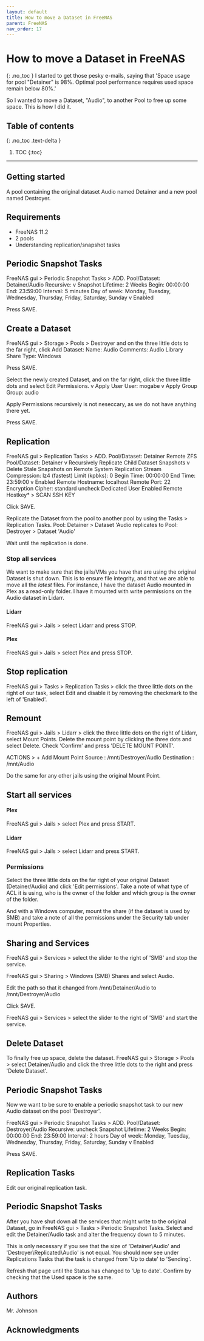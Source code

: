 ```yaml
---
layout: default
title: How to move a Dataset in FreeNAS
parent: FreeNAS
nav_order: 17
---
```


# How to move a Dataset in FreeNAS
{: .no_toc }
I started to get those pesky e-mails, saying that 'Space usage for pool "Detainer" is 98%. Optimal pool performance requires used space remain below 80%.'

So I wanted to move a Dataset, "Audio", to another Pool to free up some space. This is how I did it. 

## Table of contents
{: .no_toc .text-delta }
1. TOC
{:toc}
---
## Getting started
A pool containing the original dataset Audio named Detainer and a new pool named Destroyer.

## Requirements
* FreeNAS 11.2
* 2 pools 
* Understanding replication/snapshot tasks


## Periodic Snapshot Tasks
FreeNAS gui > Periodic Snapshot Tasks > ADD.
Pool/Dataset: Detainer/Audio
Recursive: v
Snapshot Lifetime: 2 Weeks
Begin: 00:00:00
End: 23:59:00
Interval: 5 minutes
Day of week: Monday, Tuesday, Wednesday, Thursday, Friday, Saturday, Sunday
v Enabled

Press SAVE.

## Create a Dataset
FreeNAS gui > Storage > Pools > Destroyer and on the three little dots to the far right, click Add Dataset:
Name: Audio
Comments: Audio Library
Share Type: Windows

Press SAVE.

Select the newly created Dataset, and on the far right, click the three little dots and select Edit Permissions.
v Apply User
User: mogabe
v Apply Group
Group: audio

Apply Permissions recursively is not neseccary, as we do not have anything there yet. 

Press SAVE.

## Replication
FreeNAS gui > Replication Tasks > ADD.
Pool/Dataset: Detainer
Remote ZFS Pool/Dataset: Detainer
v Recursively Replicate Child Dataset Snapshots
v Delete Stale Snapshots on Remote System
Replication Stream Compression: lz4 (fastest)
Limit (kpbks): 0
Begin Time: 00:00:00
End Time: 23:59:00
v Enabled
Remote Hostname: localhost
Remote Port: 22
Encryption Cipher: standard
uncheck Dedicated User Enabled
Remote Hostkey* > SCAN SSH KEY

Click SAVE. 


Replicate the Dataset from the pool to another pool by using the Tasks > Replication Tasks. 
Pool: Detainer > Dataset 'Audio 
replicates to
Pool: Destroyer > Dataset 'Audio'

Wait until the replication is done. 

### Stop all services
We want to make sure that the jails/VMs you have that are using the original Dataset is shut down. This is to ensure file integrity, and that we are able to move all the _latest_ files.
For instance, I have the dataset Audio mounted in Plex as a read-only folder. 
I have it mounted with write permissions on the Audio dataset in Lidarr. 

#### Lidarr
FreeNAS gui > Jails > select Lidarr and press STOP.

#### Plex
FreeNAS gui > Jails > select Plex and press STOP. 

## Stop replication
FreeNAS gui > Tasks > Replication Tasks > click the three little dots on the right of our task, select Edit and disable it by removing the checkmark to the left of 'Enabled'.

## Remount
FreeNAS gui > Jails > Lidarr > click the three little dots on the right of Lidarr, select Mount Points. Delete the mount point by clicking the three dots and select Delete. Check 'Confirm' and press 'DELETE MOUNT POINT'.

ACTIONS > + Add Mount Point 
Source : /mnt/Destroyer/Audio
Destination : /mnt/Audio

Do the same for any other jails using the original Mount Point.

## Start all services
#### Plex
FreeNAS gui > Jails > select Plex and press START.
#### Lidarr
FreeNAS gui > Jails > select Lidarr and press START.

### Permissions
Select the three little dots on the far right of your original Dataset (Detainer/Audio) and click 'Edit permissions'. Take a note of what type of ACL it is using, who is the owner of the folder and which group is the owner of the folder.

And with a Windows computer, mount the share (if the dataset is used by SMB) and take a note of all the permissions under the Security tab under mount Properties.

## Sharing and Services
FreeNAS gui > Services > select the slider to the right of 'SMB' and stop the service. 

FreeNAS gui > Sharing > Windows (SMB) Shares and select Audio.

Edit the path so that it changed from 
/mnt/Detainer/Audio
to
/mnt/Destroyer/Audio

Click SAVE.

FreeNAS gui > Services > select the slider to the right of 'SMB' and start the service. 

## Delete Dataset
To finally free up space, delete the dataset. 
FreeNAS gui > Storage > Pools > select Detainer/Audio and click the three little dots to the right and press 'Delete Dataset'.

## Periodic Snapshot Tasks
Now we want to be sure to enable a periodic snapshot task to our new Audio dataset on the pool 'Destroyer'.

FreeNAS gui > Periodic Snapshot Tasks > ADD.
Pool/Dataset: Destroyer/Audio
Recursive: uncheck
Snapshot Lifetime: 2 Weeks
Begin: 00:00:00
End: 23:59:00
Interval: 2 hours
Day of week: Monday, Tuesday, Wednesday, Thursday, Friday, Saturday, Sunday
v Enabled

Press SAVE.

## Replication Tasks
Edit our original replication task.



## Periodic Snapshot Tasks
After you have shut down all the services that might write to the original Dataset, go in FreeNAS gui > Tasks > Periodic Snapshot Tasks. 
Select and edit the Detainer/Audio task and alter the frequency down to 5 minutes. 

This is only necessary if you see that the size of 'Detainer\Audio' and 'Destroyer\Replicated\Audio' is not equal. 
You should now see under Replications Tasks that the task is changed from 'Up to date' to 'Sending'. 

Refresh that page until the Status has changed to 'Up to date'. 
Confirm by checking that the Used space is the same. 

## Authors
Mr. Johnson

## Acknowledgments



